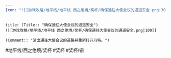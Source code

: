 ```yaml
---
Icon: "![[游戏攻略/地平线/地平线 西之绝境/奖杯/确保通往大使会议的通道安全.png|30]]"
---
```

```ad-common-bronze-trophy
title: (Title:: "确保通往大使会议的通道安全")
![[游戏攻略/地平线/地平线 西之绝境/奖杯/确保通往大使会议的通道安全.png|100]]

(Comment:: "清出通往大使会议的道路并重新打开丹特。")
```

#地平线/西之绝境/奖杯 #奖杯 #奖杯/铜
